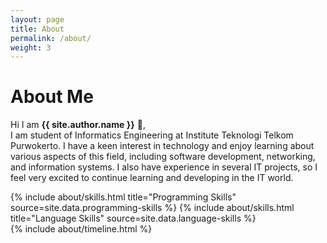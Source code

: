 ```yaml
---
layout: page
title: About
permalink: /about/
weight: 3
---
```


# **About Me**

Hi I am **{{ site.author.name }}** :wave:,<br>
I am student of Informatics Engineering at Institute Teknologi Telkom Purwokerto. I have a keen interest in technology and enjoy learning about various aspects of this field, including software development, networking, and information systems. I also have experience in several IT projects, so I feel very excited to continue learning and developing in the IT world.

<div class="row">
{% include about/skills.html title="Programming Skills" source=site.data.programming-skills %}
{% include about/skills.html title="Language Skills" source=site.data.language-skills %}
</div>

<div class="row">
{% include about/timeline.html %}
</div>

